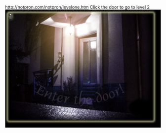 http://notpron.com/notpron/levelone.htm
Click the door to go to level 2
![Pasted image 20250117131100.png](export/Pasted%20image%2020250117131100.png)
